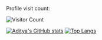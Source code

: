 Profile visit count:

![Visitor Count](https://profile-counter.glitch.me/adikeshri/count.svg)

[![Aditya's GitHub stats](https://github-readme-stats.vercel.app/api?username=adikeshri)](https://github.com/anuraghazra/github-readme-stats)
[![Top Langs](https://github-readme-stats.vercel.app/api/top-langs/?username=adikeshri)](https://github.com/anuraghazra/github-readme-stats)
